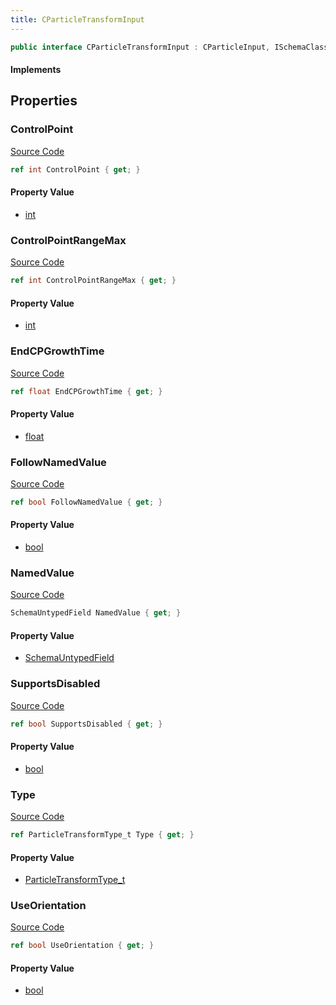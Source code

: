 ```yaml
---
title: CParticleTransformInput
---
```


```csharp
public interface CParticleTransformInput : CParticleInput, ISchemaClass<CParticleInput>, ISchemaClass<CParticleTransformInput>, ISchemaField, ISchemaClass, INativeHandle
```

#### Implements

## Properties

### ControlPoint

[Source Code](https://github.com/swiftly-solution/swiftlys2/blob/beta/managed/src/SwiftlyS2.Generated/Schemas/Interfaces/CParticleTransformInput.cs#L27)

```csharp
ref int ControlPoint { get; }
```

#### Property Value

- [int](https://learn.microsoft.com/dotnet/api/system.int32)

### ControlPointRangeMax

[Source Code](https://github.com/swiftly-solution/swiftlys2/blob/beta/managed/src/SwiftlyS2.Generated/Schemas/Interfaces/CParticleTransformInput.cs#L29)

```csharp
ref int ControlPointRangeMax { get; }
```

#### Property Value

- [int](https://learn.microsoft.com/dotnet/api/system.int32)

### EndCPGrowthTime

[Source Code](https://github.com/swiftly-solution/swiftlys2/blob/beta/managed/src/SwiftlyS2.Generated/Schemas/Interfaces/CParticleTransformInput.cs#L31)

```csharp
ref float EndCPGrowthTime { get; }
```

#### Property Value

- [float](https://learn.microsoft.com/dotnet/api/system.single)

### FollowNamedValue

[Source Code](https://github.com/swiftly-solution/swiftlys2/blob/beta/managed/src/SwiftlyS2.Generated/Schemas/Interfaces/CParticleTransformInput.cs#L21)

```csharp
ref bool FollowNamedValue { get; }
```

#### Property Value

- [bool](https://learn.microsoft.com/dotnet/api/system.boolean)

### NamedValue

[Source Code](https://github.com/swiftly-solution/swiftlys2/blob/beta/managed/src/SwiftlyS2.Generated/Schemas/Interfaces/CParticleTransformInput.cs#L19)

```csharp
SchemaUntypedField NamedValue { get; }
```

#### Property Value

- [SchemaUntypedField](/docs/api/shared/schemas/schemauntypedfield)

### SupportsDisabled

[Source Code](https://github.com/swiftly-solution/swiftlys2/blob/beta/managed/src/SwiftlyS2.Generated/Schemas/Interfaces/CParticleTransformInput.cs#L23)

```csharp
ref bool SupportsDisabled { get; }
```

#### Property Value

- [bool](https://learn.microsoft.com/dotnet/api/system.boolean)

### Type

[Source Code](https://github.com/swiftly-solution/swiftlys2/blob/beta/managed/src/SwiftlyS2.Generated/Schemas/Interfaces/CParticleTransformInput.cs#L16)

```csharp
ref ParticleTransformType_t Type { get; }
```

#### Property Value

- [ParticleTransformType_t](/docs/api/shared/schemadefinitions/particletransformtype_t)

### UseOrientation

[Source Code](https://github.com/swiftly-solution/swiftlys2/blob/beta/managed/src/SwiftlyS2.Generated/Schemas/Interfaces/CParticleTransformInput.cs#L25)

```csharp
ref bool UseOrientation { get; }
```

#### Property Value

- [bool](https://learn.microsoft.com/dotnet/api/system.boolean)

